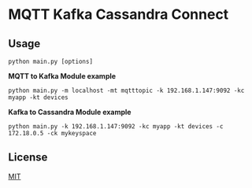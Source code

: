 # MQTT Kafka Cassandra Connect

## Usage
```
python main.py [options]
```


**MQTT to Kafka Module example**

```
python main.py -m localhost -mt mqtttopic -k 192.168.1.147:9092 -kc myapp -kt devices 
```


**Kafka to Cassandra Module example**

```
python main.py -k 192.168.1.147:9092 -kc myapp -kt devices -c 172.18.0.5 -ck mykeyspace
```



## License
[MIT](https://choosealicense.com/licenses/mit/) 
